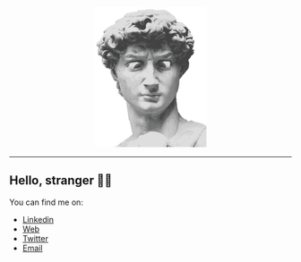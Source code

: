 <div align="center">
    <img src="assets/gif/loading.gif" width="200px" style="display: inline-block; float: none; margin: 0 auto;">
</div>

<hr>

## Hello, stranger 🖖🏻
You can find me on:
- [Linkedin](https://www.linkedin.com/in/guilherme-haschel-52738282)
- [Web](https://ghaschel.dev/)
- [Twitter](https://twitter.com/echo__off)
- [Email](mailto:ghaschel@gmail.com)
